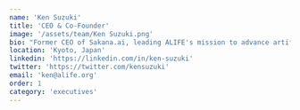 ```yaml
---
name: 'Ken Suzuki'
title: 'CEO & Co-Founder'
image: '/assets/team/Ken Suzuki.png'
bio: "Former CEO of Sakana.ai, leading ALIFE's mission to advance artificial life research"
location: 'Kyoto, Japan'
linkedin: 'https://linkedin.com/in/ken-suzuki'
twitter: 'https://twitter.com/kensuzuki'
email: 'ken@alife.org'
order: 1
category: 'executives'
---
```

